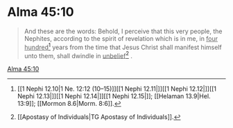# Alma 45:10

> And these are the words: Behold, I perceive that this very people, the Nephites, according to the spirit of revelation which is in me, in <u>four hundred</u>[^a] years from the time that Jesus Christ shall manifest himself unto them, shall dwindle in <u>unbelief</u>[^b] .

[Alma 45:10](https://www.churchofjesuschrist.org/study/scriptures/bofm/alma/45?lang=eng&id=p10#p10)


[^a]: [[1 Nephi 12.10|1 Ne. 12:12 (10–15)]][[1 Nephi 12.11|]][[1 Nephi 12.12|]][[1 Nephi 12.13|]][[1 Nephi 12.14|]][[1 Nephi 12.15|]]; [[Helaman 13.9|Hel. 13:9]]; [[Mormon 8.6|Morm. 8:6]].  
[^b]: [[Apostasy of Individuals|TG Apostasy of Individuals]].  
